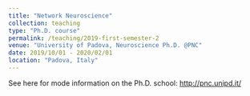 ```yaml
---
title: "Network Neuroscience"
collection: teaching
type: "Ph.D. course"
permalink: /teaching/2019-first-semester-2
venue: "University of Padova, Neuroscience Ph.D. @PNC"
date: 2019/10/01 - 2020/02/01
location: "Padova, Italy"
---
```


See here for mode information on the Ph.D. school: http://pnc.unipd.it/
